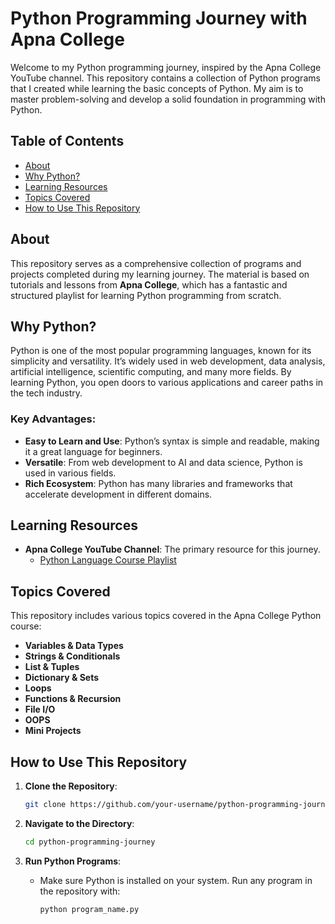# Python Programming Journey with Apna College

Welcome to my Python programming journey, inspired by the Apna College YouTube channel. This repository contains a collection of Python programs that I created while learning the basic concepts of Python. My aim is to master problem-solving and develop a solid foundation in programming with Python.

## Table of Contents

- [About](#about)
- [Why Python?](#why-python)
- [Learning Resources](#learning-resources)
- [Topics Covered](#topics-covered)
- [How to Use This Repository](#how-to-use-this-repository)

## About

This repository serves as a comprehensive collection of programs and projects completed during my learning journey. The material is based on tutorials and lessons from **Apna College**, which has a fantastic and structured playlist for learning Python programming from scratch.

## Why Python?

Python is one of the most popular programming languages, known for its simplicity and versatility. It’s widely used in web development, data analysis, artificial intelligence, scientific computing, and many more fields. By learning Python, you open doors to various applications and career paths in the tech industry.

### Key Advantages:
- **Easy to Learn and Use**: Python’s syntax is simple and readable, making it a great language for beginners.
- **Versatile**: From web development to AI and data science, Python is used in various fields.
- **Rich Ecosystem**: Python has many libraries and frameworks that accelerate development in different domains.

## Learning Resources

- **Apna College YouTube Channel**: The primary resource for this journey.
  - [Python Language Course Playlist]([https://www.youtube.com/playlist?list=PLfqMhTWNBTe0b2nM6JHVCnAkhQRGiZMSJ](https://youtube.com/playlist?list=PLGjplNEQ1it8-0CmoljS5yeV-GlKSUEt0&feature=shared))

## Topics Covered

This repository includes various topics covered in the Apna College Python course:
- **Variables & Data Types**
- **Strings & Conditionals**
- **List & Tuples**
- **Dictionary & Sets**
- **Loops**
- **Functions & Recursion**
- **File I/O**
- **OOPS**
- **Mini Projects**

## How to Use This Repository

1. **Clone the Repository**:
   ```bash
   git clone https://github.com/your-username/python-programming-journey.git
   ```

2. **Navigate to the Directory**:
   ```bash
   cd python-programming-journey
   ```

3. **Run Python Programs**:
   - Make sure Python is installed on your system. Run any program in the repository with:
     ```bash
     python program_name.py
     ```
